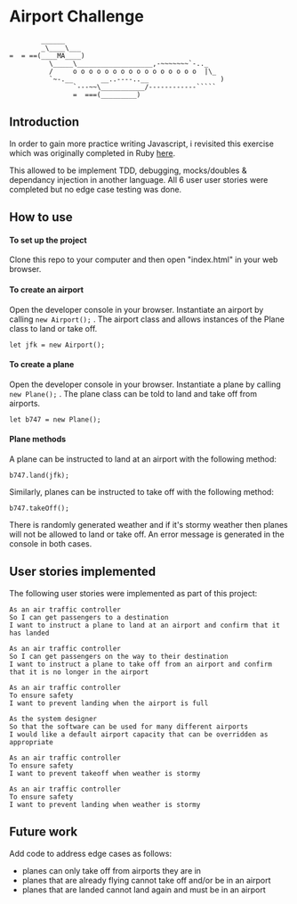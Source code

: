 # Airport Challenge


```
        ______
        _\____\___
=  = ==(____MA____)
          \_____\___________________,-~~~~~~~`-.._
          /     o o o o o o o o o o o o o o o o  |\_
          `~-.__       __..----..__                  )
                `---~~\___________/------------`````
                =  ===(_________)

```
## Introduction

In order to gain more practice writing Javascript, i revisited this exercise which was originally completed in Ruby [here](https://github.com/ArifEbrahim/airport_challenge).

This allowed to be implement TDD, debugging, mocks/doubles & dependancy injection in another language. All 6 user user stories were completed but no edge case testing was done.

## How to use

#### To set up the project

Clone this repo to your computer and then open "index.html" in your web browser.

#### To create an airport

Open the developer console in your browser. Instantiate an airport by calling `new Airport();` . The airport class and allows instances of the Plane class to land or take off.

```
let jfk = new Airport();
```

#### To create a plane

Open the developer console in your browser. Instantiate a plane by calling `new Plane();` . The plane class can be told to land and take off from airports.

```
let b747 = new Plane();
```

#### Plane methods

A plane can be instructed to land at an airport with the following method:

```
b747.land(jfk);
```

Similarly, planes can be instructed to take off with the following method:

```
b747.takeOff();
```

There is randomly generated weather and if it's stormy weather then planes will not be allowed to land or take off. An error message is generated in the console in both cases.

## User stories implemented

The following user stories were implemented as part of this project:

```
As an air traffic controller 
So I can get passengers to a destination 
I want to instruct a plane to land at an airport and confirm that it has landed

As an air traffic controller 
So I can get passengers on the way to their destination 
I want to instruct a plane to take off from an airport and confirm that it is no longer in the airport

As an air traffic controller 
To ensure safety 
I want to prevent landing when the airport is full 

As the system designer
So that the software can be used for many different airports
I would like a default airport capacity that can be overridden as appropriate

As an air traffic controller 
To ensure safety 
I want to prevent takeoff when weather is stormy 

As an air traffic controller 
To ensure safety 
I want to prevent landing when weather is stormy 
```

## Future work

Add code to address edge cases as follows:
- planes can only take off from airports they are in
- planes that are already flying cannot take off and/or be in an airport
- planes that are landed cannot land again and must be in an airport
